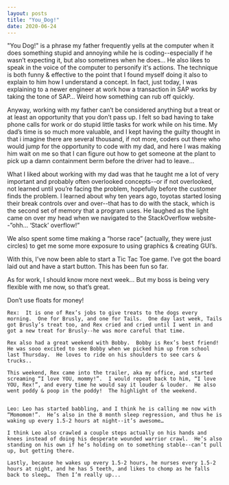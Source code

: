 ```yaml
---
layout: posts
title: "You_Dog!"
date: 2020-06-24
---
```


"You Dog!" is a phrase my father frequently yells at the computer when it does something stupid and annoying while he is coding--especially if he wasn’t expecting it, but also sometimes when he does...  He also likes to speak in the voice of the computer to personify it's actions.  The technique is both funny & effective to the point that I found myself doing it also to explain to him how I understand a concept.  In fact, just today, I was explaining to a newer engineer at work how a transaction in SAP works by taking the tone of SAP…  Weird how something can rub off quickly.

Anyway, working with my father can’t be considered anything but a treat or at least an opportunity that you don’t pass up.  I felt so bad having to take phone calls for work or do stupid little tasks for work while on his time.  My dad’s time is so much more valuable, and I kept having the guilty thought in that i imagine there are several thousand, if not more, coders out there who would jump for the opportunity to code with my dad, and here I was making him wait on me so that I can figure out how to get someone at the plant to pick up a damn containment berm before the driver had to leave…

What I liked about working with my dad was that he taught me a lot of very important and probably often overlooked concepts--or if not overlooked, not learned until you’re facing the problem, hopefully before the customer finds the problem.  I learned about why ten years ago, toyotas started losing their break controls over and over--that has to do with the stack, which is the second set of memory that a program uses.  He laughed as the light came on over my head when we navigated to the StackOverflow website--”ohh… ‘Stack’ overflow!”

We also spent some time making a “horse race” (actually, they were just circles) to get me some more exposure to using graphics & creating GUI’s.

With this, I’ve now been able to start a Tic Tac Toe game.  I’ve got the board laid out and have a start button.  This has been fun so far.

As for work, I should know more next week…  But my boss is being very flexible with me now, so that’s great.  

Don’t use floats for money!


    Rex:  It is one of Rex’s jobs to give treats to the dogs every morning.  One for Brusly, and one for Tails.  One day last week, Tails got Brusly’s treat too, and Rex cried and cried until I went in and got a new treat for Brusly--he was more careful that time.
    
    Rex also had a great weekend with Bobby.  Bobby is Rex’s best friend!  He was sooo excited to see Bobby when we picked him up from school last Thursday.  He loves to ride on his shoulders to see cars & trucks..  
    
    This weekend, Rex came into the trailer, aka my office, and started screaming “I love YOU, mommy!”.  I would repeat back to him, “I love YOU, Rex!”, and every time he would say it louder & louder.  He also went poddy & poop in the poddy!  The highlight of the weekend.
    
    
    Leo: Leo has started babbling, and I think he is calling me now with “Momomom!”.  He’s also in the 8 month sleep regression, and thus he is waking up every 1.5-2 hours at night--it’s awesome…
    
    I think Leo also crawled a couple steps actually on his hands and knees instead of doing his desperate wounded warrior crawl.  He’s also standing on his own if he’s holding on to something stable--can’t pull up, but getting there.  
    
    Lastly, because he wakes up every 1.5-2 hours, he nurses every 1.5-2 hours at night, and he has 5 teeth, and likes to chomp as he falls back to sleep…  Then I’m really up...
